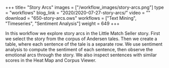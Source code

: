 +++
title= "Story Arcs"
images =  ["/workflow_images/story-arcs.png"]
type = "workflows"
blog_link =  "2020/2020-07-27-story-arcs/"
video = ""
download = "650-story-arcs.ows"
workflows = ["Text Mining", "Timeseries", "Sentiment Analysis"]
weight = 649
+++

In this workflow we explore story arcs in the Little Match Seller story. First we select the story from the corpus of Andersen tales. Then we create a table, where each sentence of the tale is a separate row. We use sentiment analysis to compute the sentiment of each sentence, then observe the emotional arcs through the story. We also inspect sentences with similar scores in the Heat Map and Corpus Viewer.
